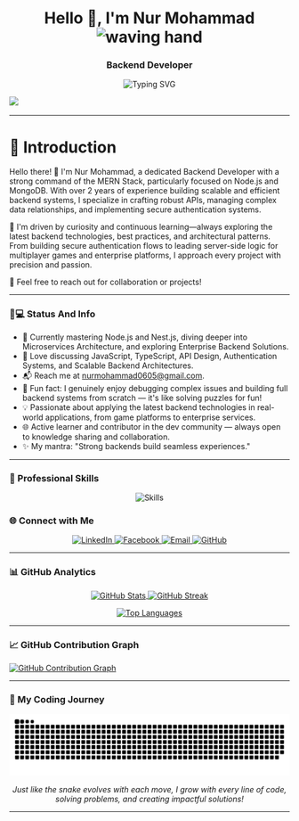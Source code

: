 <h1 align="center">
  Hello 👋, I'm Nur Mohammad
  <img src="https://media.giphy.com/media/hvRJCLFzcasrR4ia7z/giphy.gif" alt="waving hand" width="30px">
</h1>
<h3 align="center">Backend Developer</h3>

<p align="center">
  <img src="https://readme-typing-svg.herokuapp.com?font=Roboto&color=%2336BCF7&size=24&center=true&vCenter=true&width=500&height=45&lines=Backend+Developer+%7C+Node.js;Lifelong+Learner+%26+Problem+Solver" alt="Typing SVG" />
</p>

<img src="https://i.ibb.co/KX5mqgX/Navy-Blue-Geometric-Technology-Linked-In-Banner-1.png" height="230px">

---

### <h1>🌟 Introduction</h1>

Hello there! 👋 I'm Nur Mohammad, a dedicated Backend Developer with a strong command of the MERN Stack, particularly focused on Node.js and MongoDB. With over 2 years of experience building scalable and efficient backend systems, I specialize in crafting robust APIs, managing complex data relationships, and implementing secure authentication systems.

🚀 I'm driven by curiosity and continuous learning—always exploring the latest backend technologies, best practices, and architectural patterns. From building secure authentication flows to leading server-side logic for multiplayer games and enterprise platforms, I approach every project with precision and passion.

🚀 Feel free to reach out for collaboration or projects! 

---

### 🧑💻 Status And Info
- 🌱 Currently mastering Node.js and Nest.js, diving deeper into Microservices Architecture, and exploring Enterprise Backend Solutions.
- 💬 Love discussing JavaScript, TypeScript, API Design, Authentication Systems, and Scalable Backend Architectures.
- 📬 Reach me at nurmohammad0605@gmail.com.
- 🎯 Fun fact: I genuinely enjoy debugging complex issues and building full backend systems from scratch — it's like solving puzzles for fun!
- 💡 Passionate about applying the latest backend technologies in real-world applications, from game platforms to enterprise services.
- 🌐 Active learner and contributor in the dev community — always open to knowledge sharing and collaboration.
- ✨ My mantra: "Strong backends build seamless experiences."

---

### 🚀 Professional Skills
<p align="center">
  <img src="https://skillicons.dev/icons?i=js,react,express,redis,BullMQ,nginx,firebase,nodejs,nestjs,mongodb,git,linux,figma=9" alt="Skills" />
</p>

### 🌐 Connect with Me

<p align="center">
  <a href="https://bd.linkedin.com/in/nurmohammad56" target="_blank">
    <img src="https://img.shields.io/badge/LinkedIn-%230077B5.svg?&style=for-the-badge&logo=linkedin&logoColor=white" alt="LinkedIn"/>
  </a>
  <a href="" target="_blank">
    <img src="https://img.shields.io/badge/Facebook-%231877F2.svg?&style=for-the-badge&logo=facebook&logoColor=white" alt="Facebook"/>
  </a>
  <a href="mailto:nurmohammad0605@gmail.com">
    <img src="https://img.shields.io/badge/Email-D14836?style=for-the-badge&logo=gmail&logoColor=white" alt="Email"/>
  </a>
  <a href="https://github.com/NurMohammad56" target="_blank">
    <img src="https://img.shields.io/badge/GitHub-%23181717.svg?&style=for-the-badge&logo=github&logoColor=white" alt="GitHub"/>
  </a>
</p>

---

### 📊 GitHub Analytics

<div align="center">
  <a href="https://github.com/NurMohammad56">
    <img align="center" src="https://github-readme-stats.vercel.app/api?username=NurMohammad56&show_icons=true&theme=transparent&hide_border=true&count_private=true" alt="GitHub Stats" width="400" />
  </a>
  <a href="https://github.com/NurMohammad56">
    <img align="center" src="https://github-readme-streak-stats.herokuapp.com/?user=NurMohammad56&theme=transparent&hide_border=true" alt="GitHub Streak" width="400" />
  </a>
</div>

<p align="center">
  <a href="https://github.com/NurMohammad56">
    <img src="https://github-readme-stats.vercel.app/api/top-langs/?username=NurMohammad56&langs_count=8&layout=compact&theme=transparent&hide_border=true" alt="Top Languages" width="400" />
  </a>
</p>

---

### 📈 GitHub Contribution Graph

<p>
  <a href="https://github.com/ashutosh00710/github-readme-activity-graph">
    <img src="https://github-readme-activity-graph.vercel.app/graph?username=NurMohammad56&theme=react-dark&bg_color=20232a&hide_border=true&area=true" alt="GitHub Contribution Graph" />
  </a>
</p>

---

### 🐍 My Coding Journey

<p align="center">
  <a href="https://github.com/Platane/snk">
    <img src="https://raw.githubusercontent.com/Platane/snk/output/github-contribution-grid-snake.svg" alt="Contribution Snake Animation" />
  </a>
</p>

<p align="center">
  <em>
    Just like the snake evolves with each move, I grow with every line of code, solving problems, and creating impactful solutions!
  </em>
</p>

---
